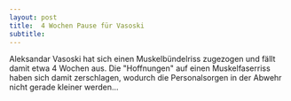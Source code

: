 ```yaml
---
layout: post
title:  4 Wochen Pause für Vasoski
subtitle:  
---
```


Aleksandar Vasoski hat sich einen Muskelbündelriss zugezogen und fällt damit etwa 4 Wochen aus. Die "Hoffnungen" auf einen Muskelfaserriss haben sich damit zerschlagen, wodurch die Personalsorgen in der Abwehr nicht gerade kleiner werden...



